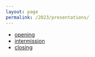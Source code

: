 ```yaml
---
layout: page
permalink: /2023/presentations/
---
```


- [opening](https://docs.google.com/presentation/d/1ckNYqMg-zMWGHucHgSV8ja1wEZYkrGGaK8Ms5sBsChA/edit?usp=sharing)
- [intermission](https://docs.google.com/presentation/d/e/2PACX-1vTCUXC59i8IwKTdiY2DoPdgARCEZXoqRq_7NJxq3HGu5bLfmq5dv0f80WjrNrc5e9EgQA55Qjo1kiOS/pub?start=true&loop=true&delayms=5000)
- [closing](https://docs.google.com/presentation/d/1Xcg7MKF5VLAUSTg_3ZQe01ByYbCTTYHRlA2w2yOapws/edit?usp=sharing)
